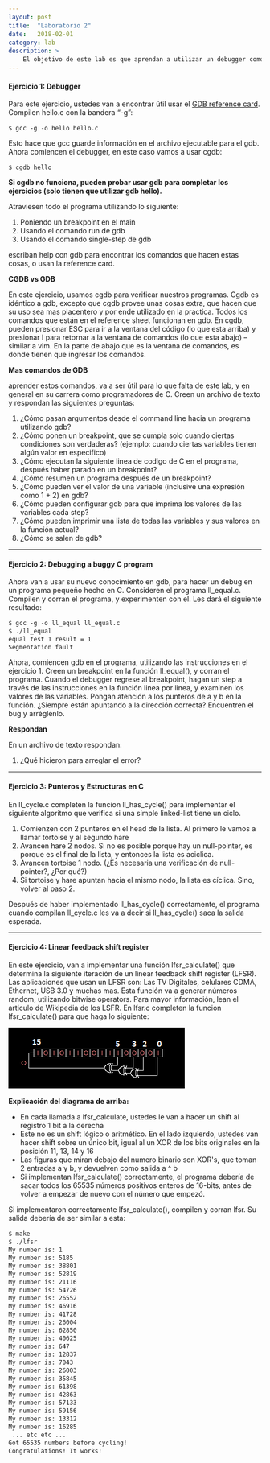 ```yaml
---
layout: post
title:  "Laboratorio 2"
date:   2018-02-01
category: lab
description: >
    El objetivo de este lab es que aprendan a utilizar un debugger como lo es gdb y cgdb. Arreglar unos bugs en C con la ayuda de ese debugger y comprender que es útil este tipo de herramientas en un entorno de trabajo.
---
```


#### Ejercicio 1: Debugger

Para este ejercicio, ustedes van a encontrar útil usar el [GDB reference card](http://users.ece.utexas.edu/~adnan/gdb-refcard.pdf). Compilen hello.c con la bandera “-g”:

```shell
$ gcc -g -o hello hello.c
```

Esto hace que gcc guarde información en el archivo ejecutable para el gdb. Ahora comiencen el debugger, en este caso vamos a usar cgdb:

```shell
$ cgdb hello
```

**Si cgdb no funciona, pueden probar usar gdb para completar los ejercicios (solo tienen que utilizar gdb hello).**

Atraviesen todo el programa utilizando lo siguiente:

1. Poniendo un breakpoint en el main
2. Usando el comando run de gdb
3. Usando el comando single-step de gdb

escriban help con gdb para encontrar los comandos que hacen estas cosas, o usan la reference card.

**CGDB vs GDB**

En este ejercicio, usamos cgdb para verificar nuestros programas. Cgdb es idéntico a gdb, excepto que cgdb provee unas cosas extra, que hacen que su uso sea mas placentero y por ende utilizado en la practica. Todos los comandos que están en el reference sheet funcionan en gdb. En cgdb, pueden presionar ESC para ir a la ventana del código (lo que esta arriba) y presionar I para retornar a la ventana de comandos (lo que esta abajo) – similar a vim. En la parte de abajo que es la ventana de comandos, es donde tienen que ingresar los comandos.

**Mas comandos de GDB**

aprender estos comandos, va a ser útil para lo que falta de este lab, y en general en su carrera como programadores de C. Creen un archivo de texto y respondan las siguientes preguntas:


1. ¿Cómo pasan argumentos desde el command line hacia un programa utilizando gdb?
2. ¿Cómo ponen un breakpoint, que se cumpla solo cuando ciertas condiciones son verdaderas? (ejemplo: cuando ciertas variables tienen algún valor en especifico)
3. ¿Cómo ejecutan la siguiente linea de codigo de C en el programa, después haber parado en un breakpoint?
4. ¿Cómo resumen un programa después de un breakpoint?
5. ¿Cómo pueden ver el valor de una variable (inclusive una expresión como 1 + 2) en gdb?
6. ¿Cómo pueden configurar gdb para que imprima los valores de las variables cada step?
7. ¿Cómo pueden imprimir una lista de todas las variables y sus valores en la función actual?
8. ¿Cómo se salen de gdb?

***

#### Ejercicio 2: Debugging a buggy C program

Ahora van a usar su nuevo conocimiento en gdb, para hacer un debug en un programa pequeño hecho en C. Consideren el programa ll_equal.c. Compilen y corran el programa, y experimenten con el. Les dará el siguiente resultado:

```shell
$ gcc -g -o ll_equal ll_equal.c
$ ./ll_equal
equal test 1 result = 1
Segmentation fault
```

Ahora, comiencen gdb en el programa, utilizando las instrucciones en el ejercicio 1. Creen un breakpoint en la función ll_equal(), y corran el programa. Cuando el debugger regrese al breakpoint, hagan un step a través de las instrucciones en la función linea por linea, y examinen los valores de las variables. Pongan atención a los punteros de a y b en la función. ¿Siempre están apuntando a la dirección correcta? Encuentren el bug y arréglenlo.

**Respondan**

En un archivo de texto respondan:

1. ¿Qué hicieron para arreglar el error?

***

#### Ejercicio 3: Punteros y Estructuras en C

En ll_cycle.c completen la funcion ll_has_cycle() para implementar el siguiente algoritmo que verifica si una simple linked-list tiene un ciclo.

1. Comienzen con 2 punteros en el head de la lista. Al primero le vamos a llamar tortoise y al segundo hare
2. Avancen hare 2 nodos. Si no es posible porque hay un null-pointer, es porque es el final de la lista, y entonces la lista es aciclica.
3. Avancen tortoise 1 nodo. (¿Es necesaria una verificación de null-pointer?, ¿Por qué?)
4. Si tortoise y hare apuntan hacia el mismo nodo, la lista es cíclica. Sino, volver al paso 2.

Después de haber implementado ll_has_cycle() correctamente, el programa cuando compilan ll_cycle.c les va a decir si ll_has_cycle() saca la salida esperada.

***

#### Ejercicio 4: Linear feedback shift register

En este ejercicio, van a implementar una función lfsr_calculate() que determina la siguiente iteración de un linear feedback shift register (LFSR). Las aplicaciones que usan un LFSR son: Las TV Digitales, celulares CDMA, Ethernet, USB 3.0 y muchas mas. Esta función va a generar números random, utilizando bitwise operators. Para mayor información, lean el articulo de Wikipedia de los LSFR. En lfsr.c completen la funcion lfsr_calculate() para que haga lo siguiente:

![figura1](/assets/img/labs/LFSR-F16.gif)

**Explicación del diagrama de arriba:**

* En cada llamada a lfsr_calculate, ustedes le van a hacer un shift al registro 1 bit a la derecha
* Este no es un shift lógico o aritmético. En el lado izquierdo, ustedes van hacer shift sobre un único bit, igual al un XOR de los bits originales en la posición 11, 13, 14 y 16
* Las figuras que miran debajo del numero binario son XOR's, que toman 2 entradas a y b, y devuelven como salida a ^ b
* Si implementan lfsr_calculate() correctamente, el programa debería de sacar todos los 65535 números positivos enteros de 16-bits, antes de volver a empezar de nuevo con el número que empezó.

Si implementaron correctamente lfsr_calculate(), compilen y corran lfsr. Su salida debería de ser similar a esta:

```shell
$ make
$ ./lfsr
My number is: 1
My number is: 5185
My number is: 38801
My number is: 52819
My number is: 21116
My number is: 54726
My number is: 26552
My number is: 46916
My number is: 41728
My number is: 26004
My number is: 62850
My number is: 40625
My number is: 647
My number is: 12837
My number is: 7043
My number is: 26003
My number is: 35845
My number is: 61398
My number is: 42863
My number is: 57133
My number is: 59156
My number is: 13312
My number is: 16285
 ... etc etc ...
Got 65535 numbers before cycling!
Congratulations! It works!
```
